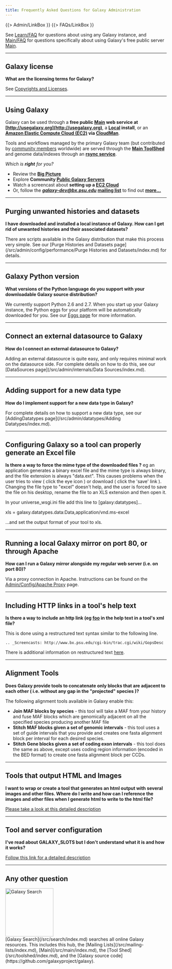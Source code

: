 ```yaml
---
title: Frequently Asked Questions for Galaxy Administration
---
```

{{> Admin/LinkBox }} 
{{> FAQs/LinkBox }}


See [Learn/FAQ](/src/learn/faq/index.md) for questions about using any Galaxy instance, and [Main/FAQ](/src/main/faq/index.md) for questions specifically about using Galaxy's free public server [Main](/src/main/index.md).



----

## Galaxy license

**What are the licensing terms for Galaxy?**

See [Copyrights and Licenses](/src/admin/license/index.md).

----

## Using Galaxy

Galaxy can be used through a **free public [Main](/src/main/index.md) web service at [http://usegalaxy.org](http://usegalaxy.org)**, a **[Local](/src/admin/get-galaxy/index.md) install**, or an **[Amazon Elastic Compute Cloud (EC2)](http://aws.amazon.com/ec2/) via [CloudMan](/src/cloudman/index.md)**. 

Tools and workflows managed by the primary Galaxy team (but contributed by [community members](/src/community/index.md) worldwide) are served through the **[ Main ToolShed](/src/toolshed/index.md)** and genome data/indexes through an **[rsync service](/src/admin/data-integration/index.md)**.  

*Which is **right** for you?*
* Review the **[Big Picture](/src/choices/index.md)**
* Explore **Community [Public Galaxy Servers](/src/public-galaxy-servers/index.md)**
* Watch a screencast about **setting up a [EC2 Cloud](http://screencast.g2.bx.psu.edu//cloud/)**
* Or, follow the ***galaxy-dev@bx.psu.edu* [mailing list](/src/mailing-lists/index.md)** to find out **[more...](http://galaxyproject.org)**

----

## Purging unwanted histories and datasets

**I have downloaded and installed a local instance of Galaxy.  How can I get rid of unwanted histories and their associated datasets?**

There are scripts available in the Galaxy distribution that make this process very simple.  See our [Purge Histories and Datasets page](/src/admin/config/performance/Purge Histories and Datasets/index.md) for details.

----

## Galaxy Python version

**What versions of the Python language do you support with your downloadable Galaxy source distribution?**

We currently support Python 2.6 and 2.7.  When you start up your Galaxy instance, the Python eggs for your platform will be automatically downloaded for you.  See our [Eggs page](/src/admin/config/Eggs/index.md) for more information.

----

## Connect an external datasource to Galaxy

**How do I connect an external datasource to Galaxy?**

Adding an external datasource is quite easy, and only requires minimal work on the datasource side.  For complete details on how to do this, see our [DataSources page](/src/admin/internals/Data Sources/index.md).

----

## Adding support for a new data type

**How do I implement support for a new data type in Galaxy?**

For complete details on how to support a new data type, see our [AddingDatatypes page](/src/admin/datatypes/Adding Datatypes/index.md).

----

## Configuring Galaxy so a tool can properly generate an Excel file

**Is there a way to force the mime type of the downloaded files ?** eg an application generates a binary excel file and the mime type is always binary, and the file extension is always "data.ext".  This causes problems when the user tries to view ( click the eye icon ) or download ( click the 'save' link ).  Changing the file type to "excel" doesn't help, and the user is forced to save the file on his desktop, rename the file to an XLS extension and then open it. 

In your universe_wsgi.ini file add this line to [galaxy:datatypes]...

xls = galaxy.datatypes.data:Data,application/vnd.ms-excel

...and set the output format of your tool to xls.

----

## Running a local Galaxy mirror on port 80, or through Apache

**How can I run a Galaxy mirror alongside my regular web server (i.e. on port 80)?**

Via a proxy connection in Apache.  Instructions can be found on the [Admin/Config/Apache Proxy](/src/admin/config/apache-proxy/index.md) page.

----

## Including HTTP links in a tool's help text

**Is there a way to include an http link (eg <a href='foo'>foo</a> in the help text in a tool's xml file?**

This is done using a restructured text syntax similar to the following line.

 `.. _Screencasts: http://www.bx.psu.edu/cgi-bin/trac.cgi/wiki/GopsDesc`

There is additional information on restructured text [here](http://docutils.sourceforge.net/docs/user/rst/quickref.html).

----

## Alignment Tools

**Does Galaxy provide tools to concatenate only blocks that are adjacent to each other ( i.e. without any gap in the "projected" species )?**

The following alignment tools available in Galaxy enable this:

* **Join MAF blocks by species** - this tool will take a MAF from your history and fuse MAF blocks which are genomically adjacent on all the specified species producing another MAF file
* **Stitch MAF blocks given a set of genomic intervals** - this tool uses a set of guide intervals that you provide and creates one fasta alignment block per interval for each desired species.
* **Stitch Gene blocks given a set of coding exon intervals** - this tool does the same as above, except uses coding region information (encoded in the BED format) to create one fasta alignment block per CCDs.

----

## Tools that output HTML and Images

**I want to wrap or create a tool that generates an html output with several images and other files.  Where do I write and how can I reference the images and other files when I generate html to write to the html file?**

[Please take a look at this detailed description](http://wiki.galaxyproject.org/Admin/Tools/Multiple%20Output%20Files#single-history-output-html-file-with-links-to-any-number-of-output-files-and-images)

----

## Tool and server configuration

**I've read about GALAXY_SLOTS but I don't understand what it is and how it works?**

[Follow this link for a detailed description](/src/admin/config/galaxy_slots/index.md)

----

## Any other question

<div class='left'><a href='/src/search/index.md'><img src="/src/images/galaxy-logos/galaxy-web-search.png" alt="Galaxy Search" width="150" /></a></div>
[Galaxy Search](/src/search/index.md) searches all online Galaxy resources.  This includes this hub, the [Mailing Lists](/src/mailing-lists/index.md), [Main](/src/main/index.md), the [Tool Shed](/src/toolshed/index.md), and the [Galaxy source code](https://github.com/galaxyproject/galaxy).
